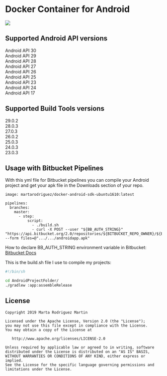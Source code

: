 # Docker Container for Android
[![](https://images.microbadger.com/badges/image/martarodriguez/docker-android-sdk.svg)](https://microbadger.com/images/martarodriguez/docker-android-sdk "Get your own image badge on microbadger.com")

## Supported Android API versions

Android API 30\
Android API 29\
Android API 28\
Android API 27\
Android API 26\
Android API 25\
Android API 23\
Android API 24\
Android API 17

## Supported Build Tools versions

29.0.2\
28.0.3\
27.0.3\
26.0.2\
25.0.3\
24.0.3\
23.0.3

## Usage with Bitbucket Pipelines

With this yml file for Bitbucket pipelines you can compile your Android project and get your apk file in the Downloads section of your repo.

```
image: martarodriguez/docker-android-sdk-ubuntu1610:latest

pipelines:
  branches:
    master:
      - step:
          script:
            - ./build.sh
            - curl -X POST --user "${BB_AUTH_STRING}" "https://api.bitbucket.org/2.0/repositories/${BITBUCKET_REPO_OWNER}/${BITBUCKET_REPO_SLUG}/downloads" --form files=@".../.../androidapp.apk"
```

How to declare BB_AUTH_STRING environment variable in Bitbucket: [Bitbucket Docs](https://confluence.atlassian.com/bitbucket/deploy-build-artifacts-to-bitbucket-downloads-872124574.html)

This is the build.sh file I use to compile my projects:

```bash
#!/bin/sh

cd AndroidProjectFolder/
./gradlew :app:assembleRelease
```


License
-------

    Copyright 2019 Marta Rodriguez Martin

    Licensed under the Apache License, Version 2.0 (the "License");
    you may not use this file except in compliance with the License.
    You may obtain a copy of the License at

       http://www.apache.org/licenses/LICENSE-2.0

    Unless required by applicable law or agreed to in writing, software
    distributed under the License is distributed on an "AS IS" BASIS,
    WITHOUT WARRANTIES OR CONDITIONS OF ANY KIND, either express or implied.
    See the License for the specific language governing permissions and
    limitations under the License.
